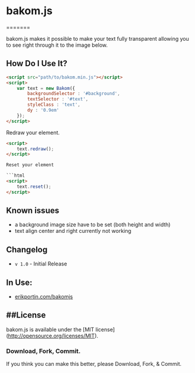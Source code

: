 # bakom.js
=======

bakom.js makes it possible to make your text fully transparent allowing you to see right through it to the image below.

## How Do I Use It?
```html
<script src="path/to/bakom.min.js"></script>
<script>
	var text = new Bakom({
		backgroundSelector : '#background',
		textSelector : '#text',
		styleClass : 'text',
		dy : '0.9em'
	});
</script>
```

Redraw your element.

```html
<script>
	text.redraw();
</script>

Reset your element

```html
<script>
	text.reset();
</script>
```

## Known issues

* a background image size have to be set (both height and width)
* text align center and right currently not working

## Changelog
* `v 1.0` - Initial Release

## In Use:
- [erikportin.com/bakomjs](http://erikportin.com/bakomjs)


##License
-------
bakom.js is available under the [MIT license] (http://opensource.org/licenses/MIT).

### Download, Fork, Commit.
If you think you can make this better, please Download, Fork, & Commit.